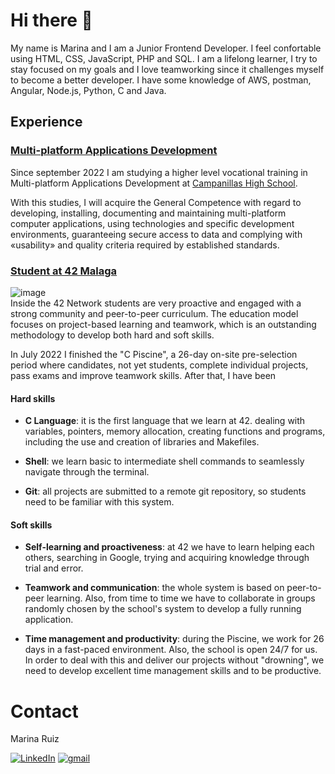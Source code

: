 # Hi there 👋

My name is Marina and I am a Junior Frontend Developer. I feel confortable using HTML, CSS, JavaScript, PHP and SQL. I am a lifelong learner, I try to stay focused on my goals and I love teamworking since it challenges myself to become a better developer. I have some knowledge of AWS, postman, Angular, Node.js, Python, C and Java.

## Experience

### [Multi-platform Applications Development](https://www.todofp.es/dam/jcr:7655e32d-08a3-47a7-a479-ddb6f032c63e/n-tsdesarrolloaplicacionesmultiplataformaen-pdf.pdf)
Since september 2022 I am studying a higher level vocational training in Multi-platform Applications Development at [Campanillas High School](https://fp.iescampanillas.com/). 

With this studies, I will acquire the General Competence with regard to developing, installing, documenting and maintaining multi-platform computer applications, using technologies and specific development environments, guaranteeing secure access to data and complying with «usability» and quality criteria required by established standards.

### [Student at 42 Malaga](https://www.42malaga.com/)
![image](https://user-images.githubusercontent.com/88201067/189473952-bf70137c-0788-4d8a-b96e-ba62ad6d92c3.png) <br>
Inside the 42 Network students are very proactive and engaged with a strong community and peer-to-peer curriculum. The education model focuses on project-based learning and teamwork, which is an outstanding methodology to develop both hard and soft skills.

In July 2022 I finished the "C Piscine", a 26-day on-site pre-selection period where candidates, not yet students, complete individual projects, pass exams and improve teamwork skills. After that, I have been 

#### Hard skills
* __C Language__: it is the first language that we learn at 42.  dealing with variables, pointers, memory allocation, creating functions and programs, including the use and creation of libraries and Makefiles.

* __Shell__: we learn basic to intermediate shell commands to seamlessly navigate through the terminal.

* __Git__: all projects are submitted to a remote git repository, so students need to be familiar with this system.

#### Soft skills 
* __Self-learning and proactiveness__: at 42 we have to learn helping each others, searching in Google, trying and acquiring knowledge through trial and error. 

* __Teamwork and communication__: the whole system is based on peer-to-peer learning. Also, from time to time we have to collaborate in groups randomly	chosen by the school's system to develop a fully running application.

* __Time management and productivity__: during the Piscine, we work for 26 days in a fast-paced environment. Also, the school is open 24/7 for us. In order to deal with this and deliver our projects without "drowning", we need to develop excellent time management skills and to be productive.

# Contact

<p> Marina Ruiz </p>

[![LinkedIn][linkedin-shield]](https://linkedin.com/in/marruiart)
[![gmail][gmail-shield]](mailto:marruiart@gmail.com)

[linkedin-shield]: https://img.shields.io/badge/-LinkedIn-black.svg?style=for-the-badge&logo=linkedin&colorB=555
[gmail-shield]: https://img.shields.io/badge/Gmail-D14836?style=for-the-badge&logo=gmail&logoColor=white
